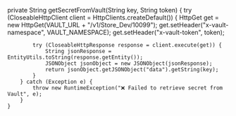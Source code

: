 private String getSecretFromVault(String key, String token) {
        try (CloseableHttpClient client = HttpClients.createDefault()) {
            HttpGet get = new HttpGet(VAULT_URL + "/v1/Store_Dev/10099");
            get.setHeader("x-vault-namespace", VAULT_NAMESPACE);
            get.setHeader("x-vault-token", token);

            try (CloseableHttpResponse response = client.execute(get)) {
                String jsonResponse = EntityUtils.toString(response.getEntity());
                JSONObject jsonObject = new JSONObject(jsonResponse);
                return jsonObject.getJSONObject("data").getString(key);
            }
        } catch (Exception e) {
            throw new RuntimeException("❌ Failed to retrieve secret from Vault", e);
        }
    }
